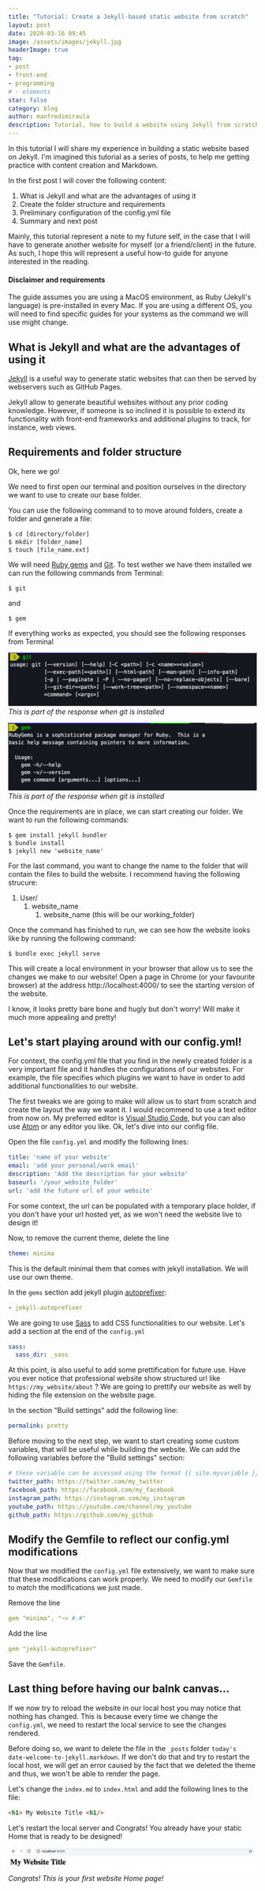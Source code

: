 ```yaml
---
title: "Tutorial: Create a Jekyll-based static website from scratch"
layout: post
date: 2020-03-16 09:45
image: /assets/images/jekyll.jpg
headerImage: true
tag:
- post
- front-end
- programming
# - elements
star: false
category: blog
author: manfredimiraula
description: Tutorial, how to build a website using Jekyll from scratch
---
```


In this tutorial I will share my experience in building a static website based on Jekyll. I'm imagined this tutorial as a series of posts, to help me getting practice with content creation and Markdown. 

In the first post I will cover the following content: 

1. What is Jekyll and what are the advantages of using it
1. Create the folder structure and requirements
1. Preliminary configuration of the config.yml file
1. Summary and next post

Mainly, this tutorial represent a note to my future self, in the case that I will have to generate another website for myself (or a friend/client) in the future. As such, I hope this will represent a useful how-to guide for anyone interested in the reading. 

#### Disclaimer and requirements
The guide assumes you are using a MacOS environment, as Ruby (Jekyll's language) is pre-installed in every Mac. If you are using a different OS, you will need to find specific guides for your systems as the command we will use might change. 

## What is Jekyll and what are the advantages of using it

[Jekyll][jekyll] is  a useful way to generate static websites that can then be served by webservers such as GitHub Pages. 

Jekyll allow to generate beautiful websites without any prior coding knowledge. However, if someone is so inclined it is possible to extend its functionality with front-end frameworks and additional plugins to track, for instance, web views. 

## Requirements and  folder structure
Ok, here we go!

We need to first open our terminal and position ourselves in the directory we want to use to create our base folder. 

You can use the following command to to move around folders, create a folder and generate a file:

``` shell
$ cd [directory/folder]
$ mkdir [folder_name]
$ touch [file_name.ext]
```

We will need [Ruby gems][gems] and [Git][git]. To test wether we have them installed we can run the following commands from Terminal: 

``` shell
$ git
``` 
and
``` shell
$ gem
```

 If everything works as expected, you should see the following responses from Terminal 
 
 ![Git installed response](/assets/images/2020-03-18-tutorial/git-response.png)*This is part of the response when git is installed*

  ![Gem installed response](/assets/images/2020-03-18-tutorial/gem-response.png)*This is part of the response when git is installed*

Once the requirements are in place, we can start creating our folder. We want to run the following commands: 

``` shell
$ gem install jekyll bundler
$ bundle install 
$ jekyll new 'website_name'
```

For the last command, you want to change the name to the folder that will contain the files to build the website. I recommend having the following strucure: 

1. User/
    1. website_name
        1. website_name (this will be our working_folder)

Once the command has finished to run, we can see how the website looks like by running the following command: 

``` shell
$ bundle exec jekyll serve
```

This will create a local environment in your browser that allow us to see the changes we make to our website! Open a page in Chrome (or your favourite browser) at the address http://localhost:4000/ to see the starting version of the website. 

I know, it looks pretty bare bone and hugly but don't worry! Will make it much more appealing and pretty!

## Let's start playing around with our config.yml!

For context, the config.yml file that you find in the newly created folder is a very important file and it handles the configurations of our websites. For example, the file specifies which plugins we want to have in order to add additional functionalities to our website. 

The first tweaks we are going to make will allow us to start from scratch and create the layout the way we want it. I would recommend to use a text editor from now on. My preferred editor is [Visual Studio Code][vsc], but you can also use [Atom][atom] or any editor you like. Ok, let's dive into our config file. 

Open the file ```config.yml``` and modify the following lines:

``` yml
title: 'name of your website'
email: 'add your personal/work email'
description: 'Add the description for your website'
baseurl: '/your_website_folder'
url: 'add the future url of your website'
```
For some context, the url can be populated with a temporary place holder, if you don't have your url hosted yet, as we won't need the website live to design it!

Now, to remove the current theme, delete the line 
``` yml
theme: minima
``` 
This is the default minimal them that comes with jekyll installation. We will use our own theme. 

In the ```gems``` section add jekyll plugin [autoprefixer][apfixer]: 
``` yml
- jekyll-autoprefixer
```

We are going to use [Sass][sass] to add CSS functionalities to our website. Let's add a section at the end of the ```config.yml``` 

``` yml
sass:
  sass_dir: _sass
```

At this point, is also useful to add some prettification for future use. Have you ever notice that professional website show structured url like ```https://my_website/about``` ? We are going to prettify our website as well by hiding the file extension on the website page. 

In the section "Build settings" add the following line: 
``` yml
permalink: pretty
```

Before moving to the next step, we want to start creating some custom variables, that will be useful while building the website. We can add the following variables before the "Build settings" section:

``` yml
# these variable can be accessed using the format {{ site.myvariable }} 
twitter_path: https://twitter.com/my_twitter
facebook_path: https://facebook.com/my_facebook
instagram_path: https://instagram.com/my_instagram
youtube_path: https://youtube.com/channel/my_youtube
github_path: https://github.com/my_github
```

## Modify the Gemfile to reflect our config.yml modifications

Now that we  modified the ```config.yml``` file extensively, we want to make sure that these modifications can work properly. We need to modify our ```Gemfile``` to match the modifications we just made. 

Remove the line

``` yml
gem "minima", "~> #.#"
```

Add the line 

``` yml
gem "jekyll-autoprefixer"
```

Save the ```Gemfile```.

## Last thing before having our balnk canvas...

If we now try to reload the website in our local host you may notice that nothing has changed. This is because every time we change the ```config.yml```, we need to restart the local service to see the changes rendered. 

Before doing so, we want to delete the file in the ```_posts``` folder ```today's date-welcome-to-jekyll.markdown```. If we don't do that and try to restart the local host, we will get an error caused by the fact that we deleted the theme and thus, we won't be able to render the page. 

Let's change the ```index.md``` to ```index.html``` and add the following lines to the file: 

``` html
<h1> My Website Title <h1/>
```

Let's restart the local server and Congrats! You already have your static Home that is ready to be designed!

![Our Home MVP!](/assets/images/2020-03-18-tutorial/home.png)*Congrats! This is your first website Home page!*




[jekyll]: https://jekyllrb.com/
[gems]: https://guides.rubygems.org/what-is-a-gem/
[git]: https://git-scm.com/book/en/v2/Getting-Started-Installing-Git
[vsc]: https://code.visualstudio.com/
[atom]: https://atom.io/
[apfixer]: https://github.com/postcss/autoprefixer#other-build-tools
[sass]: https://sass-lang.com/